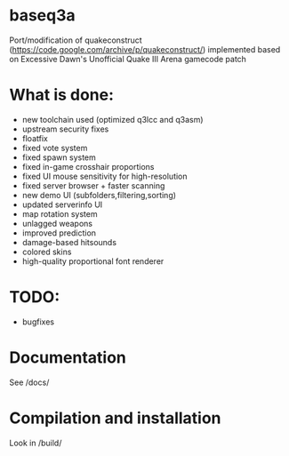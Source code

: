 # baseq3a

Port/modification of quakeconstruct (https://code.google.com/archive/p/quakeconstruct/) implemented based on Excessive Dawn's Unofficial Quake III Arena gamecode patch

# What is done:

 * new toolchain used (optimized q3lcc and q3asm)
 * upstream security fixes
 * floatfix
 * fixed vote system
 * fixed spawn system
 * fixed in-game crosshair proportions
 * fixed UI mouse sensitivity for high-resolution
 * fixed server browser + faster scanning
 * new demo UI (subfolders,filtering,sorting)
 * updated serverinfo UI
 * map rotation system
 * unlagged weapons
 * improved prediction
 * damage-based hitsounds
 * colored skins
 * high-quality proportional font renderer

# TODO:

 * bugfixes

# Documentation

See /docs/

# Compilation and installation

Look in /build/
